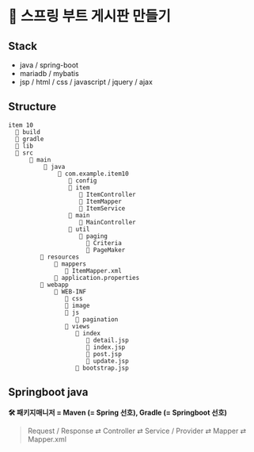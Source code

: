 # 📌 스프링 부트 게시판 만들기

## Stack
- java / spring-boot 
- mariadb / mybatis
- jsp / html / css / javascript / jquery / ajax

## Structure
```
item 10
  📁 build
  📁 gradle
  📁 lib
  📁 src
      📁 main
          📁 java
              📁 com.example.item10
                 📁 config
                 📁 item
                    📘 ItemController
                    📗 ItemMapper
                    📘 ItemService
                 📁 main
                    📘 MainController
                 📁 util
                    📁 paging
                      📘 Criteria
                      📘 PageMaker
         📁 resources
             📁 mappers
                📙 ItemMapper.xml
             📒 application.properties
         📁 webapp
             📁 WEB-INF
                📁 css
                📁 image
                📁 js
                   📁 pagination
                📁 views
                   📁 index
                      📙 detail.jsp
                      📙 index.jsp
                      📙 post.jsp
                      📙 update.jsp
                   📙 bootstrap.jsp
```


## Springboot java
**🛠 패키지매니저 = Maven (= Spring 선호), Gradle (= Springboot 선호)**
> Request / Response ⇄ Controller ⇄ Service / Provider ⇄ Mapper ⇄ Mapper.xml


